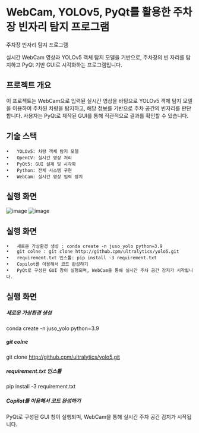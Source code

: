 # WebCam, YOLOv5, PyQt를 활용한 주차장 빈자리 탐지 프로그램
주차장 빈자리 탐지 프로그램

실시간 WebCam 영상과 YOLOv5 객체 탐지 모델을 기반으로, 주차장의 빈 자리를 탐지하고 PyQt 기반 GUI로 시각화하는 프로그램입니다.


## 프로젝트 개요

이 프로젝트는 WebCam으로 입력된 실시간 영상을 바탕으로 YOLOv5 객체 탐지 모델을 이용하여 주차된 차량을 탐지하고, 해당 정보를 기반으로 주차 공간의 빈자리를 판단합니다. 사용자는 PyQt로 제작된 GUI를 통해 직관적으로 결과를 확인할 수 있습니다.

## 기술 스택
	•	YOLOv5: 차량 객체 탐지 모델
	•	OpenCV: 실시간 영상 처리
	•	PyQt5: GUI 설계 및 시각화
	•	Python: 전체 시스템 구현
	•	WebCam: 실시간 영상 입력 장치

## 실행 화면
![image](https://github.com/user-attachments/assets/d9367d28-949f-446b-a3cc-3f0ef00f1144)
![image](https://github.com/user-attachments/assets/7185e835-f18d-450d-b132-76665ecadb73)

## 실행 화면
	•	새로운 가상환경 생성 : conda create -n juso_yolo python=3.9
	•	git colne : git clone http://github.cpm/ultralytics/yolo5.git
	•	requirement.txt 인스톨: pip install -3 requirement.txt
	•	Copilot를 이용해서 코드 완성하기
	•	PyQt로 구성된 GUI 창이 실행되며, WebCam을 통해 실시간 주차 공간 감지가 시작됩니다.

## 실행 화면
##### 새로운 가상환경 생성
conda create -n juso_yolo python=3.9

##### git colne
git clone http://github.cpm/ultralytics/yolo5.git

##### requirement.txt 인스톨
pip install -3 requirement.txt

##### Copilot를 이용해서 코드 완성하기
  
PyQt로 구성된 GUI 창이 실행되며, WebCam을 통해 실시간 주차 공간 감지가 시작됩니다.
